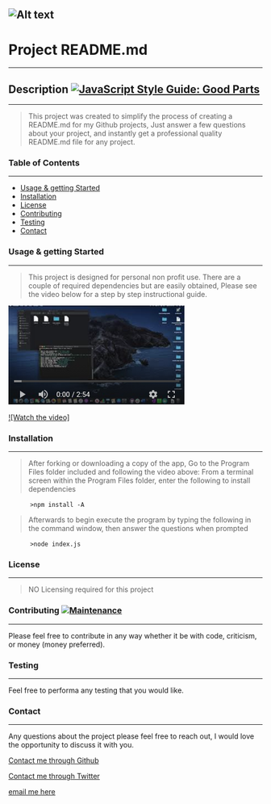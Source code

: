 
  ![Alt text](https://res.cloudinary.com/practicaldev/image/fetch/s--7yVSltAE--/c_imagga_scale,f_auto,fl_progressive,h_420,q_auto,w_1000/https://user-images.githubusercontent.com/9840435/59461914-cbc18380-8e22-11e9-8567-87b43da950ac.png?raw=true "readme")
  ---
  
  # Project README.md 
  ---

  ## Description [![JavaScript Style Guide: Good Parts](https://img.shields.io/badge/code%20style-goodparts-brightgreen.svg?style=flat)](https://github.com/dwyl/goodparts "JavaScript The Good Parts")
  ---
  > This project was created to simplify the process of creating a README.md for my Github projects, Just answer a few questions about your project, and instantly get a professional quality README.md file for any project.

  
  ### Table of Contents
  ---
  - [Usage & getting Started](#Usage-&-getting-Started)
  - [Installation](#Installation)
  - [License](#License)
  - [Contributing](#Contributing)
  - [Testing](#Test)
  - [Contact](#Questions)

  ### Usage & getting Started
  ---
  > This project is designed for personal non profit use. There are a couple of required dependencies but are easily obtained, Please see the video below for a step by step instructional guide.
  
  ![Alt text](./screenshot.png?raw=true "Optional Title")

  [![Watch the video]](https://youtu.be/HiVNVHbM5Wg)


  ### Installation
  ---
  > After forking or downloading a copy of the app, Go to the Program Files folder included and following the video above: From a terminal screen within the Program Files folder, enter the following to install dependencies
  ```
        >npm install -A
  ```
  
  >  Afterwards to begin execute the program by typing the following in the command window, then answer the questions when prompted
  
  ```      
        >node index.js
  ```
  ### License  
  ---
  > NO Licensing required for this project

  ### Contributing  [![Maintenance](https://img.shields.io/badge/Maintained%3F-yes-green.svg)](https://GitHub.com/jdalefoskey)
  ---
  Please feel free to contribute in any way whether it be with code, criticism, or money (money preferred).
  
  ### Testing
  ---
  Feel free to performa any testing that you would like.

  ### Contact 
  ---
  Any questions about the project please feel free to reach out, I would love the opportunity to discuss it with you.

  [Contact me through Github](https://github.com/jdalefoskey)
   
  [Contact me through Twitter](https://twitter.com/dale_foskey)

  [email me here](mailto:dalefoskey@icloud.com)
  
  
  
